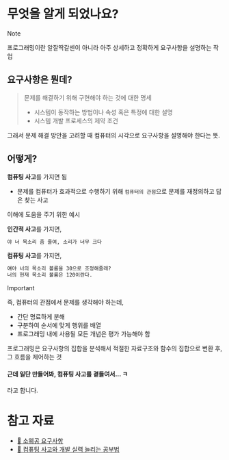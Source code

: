 # 무엇을 알게 되었나요?

> [!NOTE]
> 프로그래밍이란 알잘딱갈센이 아니라 아주 상세하고 정확하게 요구사항을 설명하는 작업

## 요구사항은 뭔데?

> 문제를 해결하기 위해 구현해야 하는 것에 대한 명세
>
> - 시스템이 동작하는 방법이나 속성 혹은 특정에 대한 설명
> - 시스템 개발 프로세스의 제약 조건

그래서 문제 해결 방안을 고려할 때 컴퓨터의 시각으로 요구사항을 설명해야 한다는 뜻.

## 어떻게?

**컴퓨팅 사고**를 가지면 됨

- 문제를 컴퓨터가 효과적으로 수행하기 위해 `컴퓨터의 관점`으로 문제를 재정의하고 답은 찾는 사고

이해에 도움을 주기 위한 예시

**인간적 사고**를 가지면,

```txt
야 너 목소리 좀 줄여, 소리가 너무 크다
```

**컴퓨팅 사고**를 가지면,

```txt
얘야 너의 목소리 볼륨을 30으로 조정해줄래?
너의 현재 목소리 볼륨은 120이란다.
```

> [!IMPORTANT]
> 즉, 컴퓨터의 관점에서 문제를 생각해야 하는데,
>
> - 간단 명료하게 분해
> - 구분하여 순서에 맞게 행위를 배열
> - 프로그래밍 내에 사용될 모든 개념은 평가 가능해야 함
>
> 프로그래밍은 요구사항의 집합을 분석해서 적절한 자료구조와 함수의 집합으로 변환 후, 그 흐름을 제어하는 것

#### 근데 일단 만들어봐, 컴퓨팅 사고를 곁들여서... ㅋ

라고 합니다.

# 참고 자료

- [📝 소웨공 요구사항](https://velog.io/@suuzin/%EC%86%8C%ED%94%84%ED%8A%B8%EC%9B%A8%EC%96%B4%EA%B3%B5%ED%95%99-%EC%9A%94%EA%B5%AC%EC%82%AC%ED%95%AD)
- [📝 컴퓨팅 사고와 개발 실력 늘리는 공부법](https://velog.io/@teo/computational-thinking)
